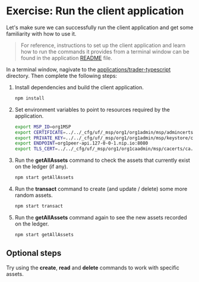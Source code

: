 # Exercise: Run the client application

Let's make sure we can successfully run the client application and get some familiarity with how to use it.

> For reference, instructions to set up the client application and learn how to run the commands it provides from a terminal window can be found in the application [README](../../applications/trader-typescript/README.md) file.

In a terminal window, nagivate to the [applications/trader-typescript](../../applications/trader-typescript/) directory. Then complete the following steps:

1. Install dependencies and build the client application.
    ```bash
    npm install
    ```

1. Set environment variables to point to resources required by the application.
    ```bash
    export MSP_ID=org1MSP
    export CERTIFICATE=../../_cfg/uf/_msp/org1/org1admin/msp/admincerts/org1admin.pem
    export PRIVATE_KEY=../../_cfg/uf/_msp/org1/org1admin/msp/keystore/cert_sk
    export ENDPOINT=org1peer-api.127-0-0-1.nip.io:8080
    export TLS_CERT=../../_cfg/uf/_msp/org1/org1caadmin/msp/cacerts/ca.pem
    ```

1. Run the **getAllAssets** command to check the assets that currently exist on the ledger (if any).
    ```bash
    npm start getAllAssets
    ```

1. Run the **transact** command to create (and update / delete) some more random assets.
    ```bash
    npm start transact
    ```

1. Run the **getAllAssets** command again to see the new assets recorded on the ledger.
    ```bash
    npm start getAllAssets
    ```

## Optional steps

Try using the **create**, **read** and **delete** commands to work with specific assets.
